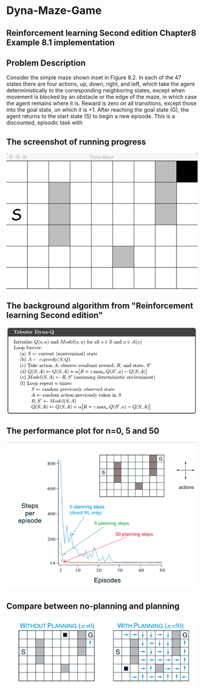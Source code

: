 # Dyna-Maze-Game
## Reinforcement learning Second edition Chapter8 Example 8.1 implementation

## Problem Description
Consider the simple maze shown inset in Figure 8.2. In
each of the 47 states there are four actions, up, down, right, and left, which take the
agent deterministically to the corresponding neighboring states, except when movement
is blocked by an obstacle or the edge of the maze, in which case the agent remains where
it is. Reward is zero on all transitions, except those into the goal state, on which it is +1.
After reaching the goal state (G), the agent returns to the start state (S) to begin a new
episode. This is a discounted, episodic task with 
## The screenshot of running progress
![alt text](https://github.com/konantian/Dyna-Maze-Game/blob/master/DynaMaze.png)

## The background algorithm from "Reinforcement learning Second edition"
![alt text](https://github.com/konantian/Dyna-Maze-Game/blob/master/Algorithm.png)

## The performance plot for n=0, 5 and 50
![alt text](https://github.com/konantian/Dyna-Maze-Game/blob/master/plot.png)

## Compare between no-planning and planning
![alt text](https://github.com/konantian/Dyna-Maze-Game/blob/master/planning.png)
